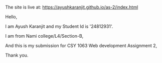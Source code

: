 The site is live at: https://ayushkaranjit.github.io/as-2/index.html

Hello,

I am Ayush Karanjit and my Student Id is '24812931'.

I am from Nami college/L4/Section-B,

And this is my submission for CSY 1063 Web development Assignment 2,

Thank you.
